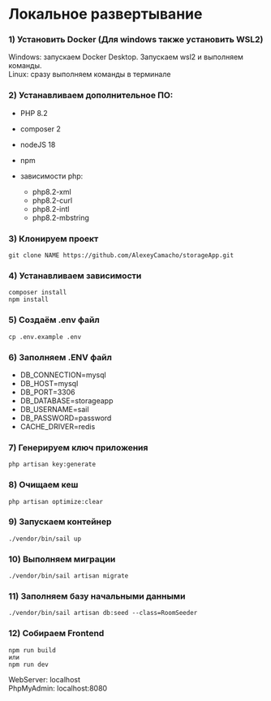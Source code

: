 
# Локальное развертывание

### 1) Установить Docker (Для windows также установить WSL2)
Windows: запускаем Docker Desktop. Запускаем wsl2 и выполняем команды.  
Linux: сразу выполняем команды в терминале

### 2) Устанавливаем дополнительное ПО:

* PHP 8.2
* composer 2
* nodeJS 18
* npm
* зависимости php:

    - php8.2-xml
    - php8.2-curl
    - php8.2-intl
    - php8.2-mbstring

### 3) Клонируем проект

```
git clone NAME https://github.com/AlexeyCamacho/storageApp.git
```

### 4) Устанавливаем зависимости

```
composer install
npm install
```

### 5) Создаём .env файл

```
cp .env.example .env
```

### 6) Заполняем .ENV файл

- DB_CONNECTION=mysql
- DB_HOST=mysql
- DB_PORT=3306
- DB_DATABASE=storageapp
- DB_USERNAME=sail
- DB_PASSWORD=password
- CACHE_DRIVER=redis

### 7) Генерируем ключ приложения
```
php artisan key:generate
```

### 8) Очищаем кеш
```
php artisan optimize:clear
```

### 9) Запускаем контейнер
```
./vendor/bin/sail up
```

### 10) Выполняем миграции
```
./vendor/bin/sail artisan migrate
```
### 11) Заполняем базу начальными данными
```
./vendor/bin/sail artisan db:seed --class=RoomSeeder
```
### 12) Собираем Frontend
```
npm run build
или
npm run dev
```

WebServer: localhost  
PhpMyAdmin: localhost:8080
